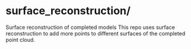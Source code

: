 # surface_reconstruction/
Surface reconstruction of completed models
This repo uses surface reconstruction to add more points to different surfaces of the completed point cloud.
